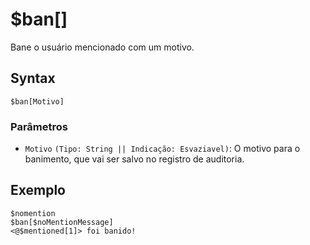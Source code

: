# $ban[]
Bane o usuário mencionado com um motivo.

## Syntax
```
$ban[Motivo]
```

### Parâmetros 
- `Motivo` `(Tipo: String || Indicação: Esvaziavel)`: O motivo para o banimento, que vai ser salvo no registro de auditoria.

## Exemplo
```
$nomention
$ban[$noMentionMessage]
<@$mentioned[1]> foi banido!
```

